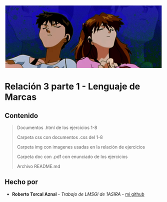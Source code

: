 <p align="center">
  <img src="img/title.jpeg" alt="Imagen encabezado" height="200">
</p>

# Relación 3 parte 1 - Lenguaje de Marcas
## Contenido

>  Documentos .html de los ejercicios 1-8
>  
>  Carpeta css con documentos .css del 1-8
>  
>  Carpeta img con imagenes usadas en la relación de ejercicios
>  
>  Carpeta doc con .pdf con enunciado de los ejercicios
>  
>  Archivo README.md

## Hecho por

* **Roberto Torcal Aznal** - *Trabajo de LMSGI de 1ASIRA* - [mi github](https://github.com/torcalaznalroberto)
